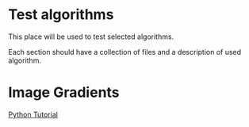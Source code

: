 Test algorithms 
== 

This place will be used to test selected algorithms. 

Each section should have a collection of files and a description of used algorithm.

Image Gradients
==


[Python Tutorial](http://opencv-python-tutroals.readthedocs.org/en/latest/py_tutorials/py_imgproc/py_gradients/py_gradients.html)
